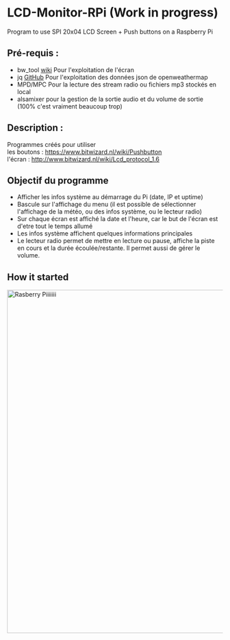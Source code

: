 # LCD-Monitor-RPi (Work in progress)
Program to use SPI 20x04 LCD Screen + Push buttons on a Raspberry Pi

## Pré-requis :
- bw_tool [wiki](https://bitwizard.nl/wiki/Bw_tool) Pour l'exploitation de l'écran
- jq [GitHub](https://stedolan.github.io/jq/) Pour l'exploitation des données json de openweathermap
- MPD/MPC Pour la lecture des stream radio ou fichiers mp3 stockés en local
- alsamixer pour la gestion de la sortie audio et du volume de sortie (100% c'est vraiment beaucoup trop)

## Description :
Programmes créés pour utiliser  
les boutons : https://www.bitwizard.nl/wiki/Pushbutton  
l'écran : http://www.bitwizard.nl/wiki/Lcd_protocol_1.6

## Objectif du programme
- Afficher les infos système au démarrage du Pi (date, IP et uptime)
- Bascule sur l'affichage du menu (il est possible de sélectionner l'affichage de la météo, ou des infos système, ou le lecteur radio)
- Sur chaque écran est affiché la date et l'heure, car le but de l'écran est d'etre tout le temps allumé
- Les infos système affichent quelques informations principales
- Le lecteur radio permet de mettre en lecture ou pause, affiche la piste en cours et la durée écoulée/restante. Il permet aussi de gérer le volume.

## How it started
<a data-flickr-embed="true" href="https://www.flickr.com/photos/esquimo_2ooo/7657068098/in/dateposted-public/" title="Rasberry Piiiiiii"><img src="https://live.staticflickr.com/8430/7657068098_0b48696ce5_c.jpg" width="600" height="800" alt="Rasberry Piiiiiii"/></a>
